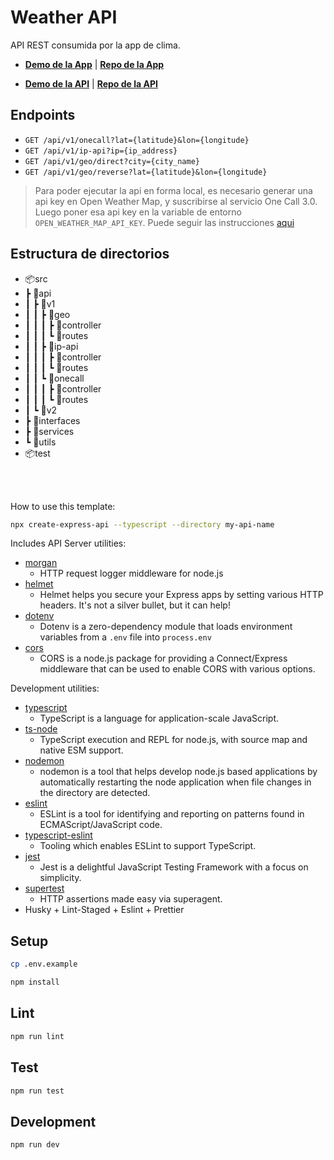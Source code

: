 # Weather API

API REST consumida por la app de clima.

- [**Demo de la App**](https://weather-app-front-indol.vercel.app) |
  [**Repo de la App**](https://github.com/marcesdan/weather-app-front)

- [**Demo de la API**](https://weather-app-api-pzz2.onrender.com) |
  [**Repo de la API**](https://github.com/marcesdan/weather-app-api)

## Endpoints

- `GET /api/v1/onecall?lat={latitude}&lon={longitude}`
- `GET /api/v1/ip-api?ip={ip_address}`
- `GET /api/v1/geo/direct?city={city_name}`
- `GET /api/v1/geo/reverse?lat={latitude}&lon={longitude}`

> Para poder ejecutar la api en forma local, es necesario generar una api key en Open Weather Map, y suscribirse al servicio One Call 3.0. Luego poner esa api key en la variable de entorno `OPEN_WEATHER_MAP_API_KEY`.
> Puede seguir las instrucciones [aqui](https://openweathermap.org/api/one-call-3)

## Estructura de directorios

- 📦src
- ┣ 📂api
- ┃ ┣ 📂v1
- ┃ ┃ ┣ 📂geo
- ┃ ┃ ┃ ┣ 📂controller
- ┃ ┃ ┃ ┗ 📂routes
- ┃ ┃ ┣ 📂ip-api
- ┃ ┃ ┃ ┣ 📂controller
- ┃ ┃ ┃ ┗ 📂routes
- ┃ ┃ ┗ 📂onecall
- ┃ ┃ ┃ ┣ 📂controller
- ┃ ┃ ┃ ┗ 📂routes
- ┃ ┗ 📂v2
- ┣ 📂interfaces
- ┣ 📂services
- ┗ 📂utils
- 📦test

</br>
</br>

How to use this template:

```sh
npx create-express-api --typescript --directory my-api-name
```

Includes API Server utilities:

- [morgan](https://www.npmjs.com/package/morgan)
  - HTTP request logger middleware for node.js
- [helmet](https://www.npmjs.com/package/helmet)
  - Helmet helps you secure your Express apps by setting various HTTP headers. It's not a silver bullet, but it can help!
- [dotenv](https://www.npmjs.com/package/dotenv)
  - Dotenv is a zero-dependency module that loads environment variables from a `.env` file into `process.env`
- [cors](https://www.npmjs.com/package/cors)
  - CORS is a node.js package for providing a Connect/Express middleware that can be used to enable CORS with various options.

Development utilities:

- [typescript](https://www.npmjs.com/package/typescript)
  - TypeScript is a language for application-scale JavaScript.
- [ts-node](https://www.npmjs.com/package/ts-node)
  - TypeScript execution and REPL for node.js, with source map and native ESM support.
- [nodemon](https://www.npmjs.com/package/nodemon)
  - nodemon is a tool that helps develop node.js based applications by automatically restarting the node application when file changes in the directory are detected.
- [eslint](https://www.npmjs.com/package/eslint)
  - ESLint is a tool for identifying and reporting on patterns found in ECMAScript/JavaScript code.
- [typescript-eslint](https://typescript-eslint.io/)
  - Tooling which enables ESLint to support TypeScript.
- [jest](https://www.npmjs.com/package/jest)
  - Jest is a delightful JavaScript Testing Framework with a focus on simplicity.
- [supertest](https://www.npmjs.com/package/supertest)
  - HTTP assertions made easy via superagent.
- Husky + Lint-Staged + Eslint + Prettier

## Setup

```bash
cp .env.example
```

```bash
npm install
```

## Lint

```bash
npm run lint
```

## Test

```bash
npm run test
```

## Development

```bash
npm run dev
```
